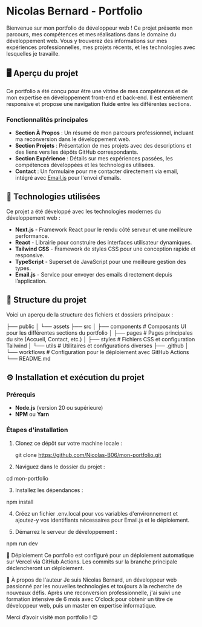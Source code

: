 # Nicolas Bernard - Portfolio

Bienvenue sur mon portfolio de développeur web ! Ce projet présente mon parcours, mes compétences et mes réalisations dans le domaine du développement web. Vous y trouverez des informations sur mes expériences professionnelles, mes projets récents, et les technologies avec lesquelles je travaille.

## 🖥️ Aperçu du projet

Ce portfolio a été conçu pour être une vitrine de mes compétences et de mon expertise en développement front-end et back-end. Il est entièrement responsive et propose une navigation fluide entre les différentes sections.

### Fonctionnalités principales
- **Section À Propos** : Un résumé de mon parcours professionnel, incluant ma reconversion dans le développement web.
- **Section Projets** : Présentation de mes projets avec des descriptions et des liens vers les dépôts GitHub correspondants.
- **Section Expérience** : Détails sur mes expériences passées, les compétences développées et les technologies utilisées.
- **Contact** : Un formulaire pour me contacter directement via email, intégré avec [Email.js](https://www.emailjs.com/) pour l'envoi d'emails.

## 🚀 Technologies utilisées

Ce projet a été développé avec les technologies modernes du développement web :
- **Next.js** - Framework React pour le rendu côté serveur et une meilleure performance.
- **React** - Librairie pour construire des interfaces utilisateur dynamiques.
- **Tailwind CSS** - Framework de styles CSS pour une conception rapide et responsive.
- **TypeScript** - Superset de JavaScript pour une meilleure gestion des types.
- **Email.js** - Service pour envoyer des emails directement depuis l’application.
  
## 📁 Structure du projet

Voici un aperçu de la structure des fichiers et dossiers principaux :

├── public │ └── assets ├── src │ ├── components # Composants UI pour les différentes sections du portfolio │ ├── pages # Pages principales du site (Accueil, Contact, etc.) │ ├── styles # Fichiers CSS et configuration Tailwind │ └── utils # Utilitaires et configurations diverses ├── .github │ └── workflows # Configuration pour le déploiement avec GitHub Actions └── README.md

## ⚙️ Installation et exécution du projet

### Prérequis
- **Node.js** (version 20 ou supérieure)
- **NPM** ou **Yarn**

### Étapes d'installation
1. Clonez ce dépôt sur votre machine locale :
   
   git clone https://github.com/Nicolas-B06/mon-portfolio.git
   
2. Naviguez dans le dossier du projet :

cd mon-portfolio

3. Installez les dépendances :

npm install

4. Créez un fichier .env.local pour vos variables d'environnement et ajoutez-y vos identifiants nécessaires pour Email.js et le déploiement.
   
5. Démarrez le serveur de développement :

npm run dev

🚀 Déploiement
Ce portfolio est configuré pour un déploiement automatique sur Vercel via GitHub Actions. Les commits sur la branche principale déclencheront un déploiement.

📝 À propos de l'auteur
Je suis Nicolas Bernard, un développeur web passionné par les nouvelles technologies et toujours à la recherche de nouveaux défis. Après une reconversion professionnelle, j'ai suivi une formation intensive de 6 mois avec O'clock pour obtenir un titre de développeur web, puis un master en expertise informatique.

Merci d’avoir visité mon portfolio ! 😊
